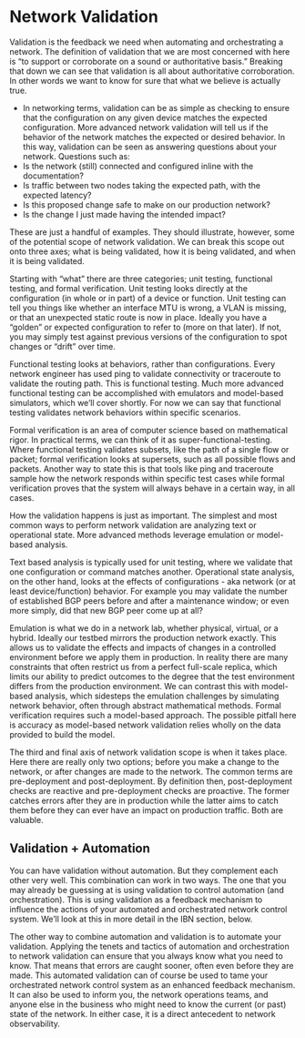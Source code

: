 # Network Validation

Validation is the feedback we need when automating and orchestrating a network. The definition of validation that we are most concerned with here is “to support or corroborate on a sound or authoritative basis.” Breaking that down we can see that validation is all about authoritative corroboration. In other words we want to know for sure that what we believe is actually true.

* In networking terms, validation can be as simple as checking to ensure that the configuration on any given device matches the expected configuration. More advanced network validation will tell us if the behavior of the network matches the expected or desired behavior. In this way, validation can be seen as answering questions about your network. Questions such as:
* Is the network (still) connected and configured inline with the documentation? 
* Is traffic between two nodes taking the expected path, with the expected latency? 
* Is this proposed change safe to make on our production network? 
* Is the change I just made having the intended impact?

These are just a handful of examples. They should illustrate, however, some of the potential scope of network validation. We can break this scope out onto three axes; what is being validated, how it is being validated, and when it is being validated.

Starting with “what” there are three categories; unit testing, functional testing, and formal verification. Unit testing looks directly at the configuration (in whole or in part) of a device or function. Unit testing can tell you things like whether an interface MTU is wrong, a VLAN is missing, or that an unexpected static route is now in place. Ideally you have a “golden” or expected configuration to refer to (more on that later). If not, you may simply test against previous versions of the configuration to spot changes or “drift” over time.

Functional testing looks at behaviors, rather than configurations. Every network engineer has used ping to validate connectivity or traceroute to validate the routing path. This is functional testing. Much more advanced functional testing can be accomplished with emulators and model-based simulators, which we’ll cover shortly. For now we can say that functional testing validates network behaviors within specific scenarios.

Formal verification is an area of computer science based on mathematical rigor. In practical terms, we can think of it as super-functional-testing. Where functional testing validates subsets, like the path of a single flow or packet; formal verification looks at supersets, such as all possible flows and packets. Another way to state this is that tools like ping and traceroute sample how the network responds within specific test cases while formal verification proves that the system will always behave in a certain way, in all cases.

How the validation happens is just as important. The simplest and most common ways to perform network validation are analyzing text or operational state. More advanced methods leverage emulation or model-based analysis. 

Text based analysis is typically used for unit testing, where we validate that one configuration or command matches another. Operational state analysis, on the other hand, looks at the effects of configurations - aka network (or at least device/function) behavior. For example you may validate the number of established BGP peers before and after a maintenance window; or even more simply, did that new BGP peer come up at all?

Emulation is what we do in a network lab, whether physical, virtual, or a hybrid. Ideally our testbed mirrors the production network exactly. This allows us to validate the effects and impacts of changes in a controlled environment before we apply them in production. In reality there are many constraints that often restrict us from a perfect full-scale replica, which limits our ability to predict outcomes to the degree that the test environment differs from the production environment. We can contrast this with model-based analysis, which sidesteps the emulation challenges by simulating network behavior, often through abstract mathematical methods. Formal verification requires such a model-based approach. The possible pitfall here is accuracy as model-based network validation relies wholly on the data provided to build the model.

The third and final axis of network validation scope is when it takes place. Here there are really only two options; before you make a change to the network, or after changes are made to the network. The common terms are pre-deployment and post-deployment. By definition then, post-deployment checks are reactive and pre-deployment checks are proactive. The former catches errors after they are in production while the latter aims to catch them before they can ever have an impact on production traffic. Both are valuable.

## Validation + Automation

You can have validation without automation. But they complement each other very well. This combination can work in two ways. The one that you may already be guessing at is using validation to control automation (and orchestration). This is using validation as a feedback mechanism to influence the actions of your automated and orchestrated network control system. We’ll look at this in more detail in the IBN section, below.

The other way to combine automation and validation is to automate your validation. Applying the tenets and tactics of automation and orchestration to network validation can ensure that you always know what you need to know. That means that errors are caught sooner, often even before they are made. This automated validation can of course be used to tame your orchestrated network control system as an enhanced feedback mechanism. It can also be used to inform you, the network operations teams, and anyone else in the business who might need to know the current (or past) state of the network. In either case, it is a direct antecedent to network observability.
